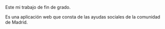 Este mi trabajo de fin de grado.

Es una aplicación web que consta de las ayudas sociales de la comunidad de Madrid.

